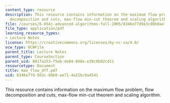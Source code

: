 ```yaml
---
content_type: resource
description: This resource contains information on the maximum flow problem, flow
  decomposition and cuts, max-flow min-cut theorem and scaling algorithm.
file: /courses/6-854j-advanced-algorithms-fall-2005/8346e77d563c80b0ae714a21bc9a4541_max_flow_dff.pdf
file_type: application/pdf
learning_resource_types:
- Lecture Notes
license: https://creativecommons.org/licenses/by-nc-sa/4.0/
ocw_type: OCWFile
parent_title: Lecture Notes
parent_type: CourseSection
parent_uid: 801fa253-f5eb-de84-048e-e39c0b02cd11
resourcetype: Document
title: max_flow_dff.pdf
uid: 8346e77d-563c-80b0-ae71-4a21bc9a4541
---
```

This resource contains information on the maximum flow problem, flow decomposition and cuts, max-flow min-cut theorem and scaling algorithm.